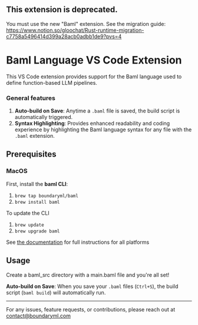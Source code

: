 ## This extension is deprecated.
You must use the new "Baml" extension. 
See the migration guide: https://www.notion.so/gloochat/Rust-runtime-migration-c7758a5496414d399a28acb0adbb1de9?pvs=4 



# Baml Language VS Code Extension

This VS Code extension provides support for the Baml language used to define function-based LLM pipelines.

### General features

1. **Auto-build on Save**: Anytime a `.baml` file is saved, the build script is automatically triggered.
2. **Syntax Highlighting**: Provides enhanced readability and coding experience by highlighting the Baml language syntax for any file with the `.baml` extension.

## Prerequisites

### MacOS

First, install the **baml CLI**:

1. `brew tap boundaryml/baml`
2. `brew install baml`

To update the CLI

1. `brew update`
2. `brew upgrade baml`

See [the documentation](https://docs.boundaryml.com/mdx/installation) for full instructions for all platforms

## Usage

Create a baml_src directory with a main.baml file and you're all set!

**Auto-build on Save**:
When you save your `.baml` files (`Ctrl+S`), the build script (`baml build`) will automatically run.

---

For any issues, feature requests, or contributions, please reach out at contact@boundaryml.com
